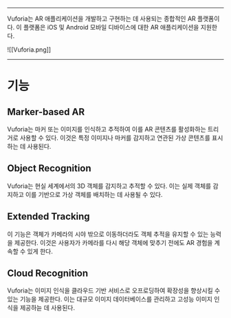 
---
Vuforia는 AR 애플리케이션을 개발하고 구현하는 데 사용되는 종합적인 AR 플랫폼이다. 이 플랫폼은 iOS 및 Android 모바일 디바이스에 대한 AR 애플리케이션을 지원한다.

![[Vuforia.png]]

---
# 기능

## Marker-based AR

Vuforia는 마커 또는 이미지를 인식하고 추적하여 이를 AR 콘텐츠를 활성화하는 트리거로 사용할 수 있다. 이것은 특정 이미지나 마커를 감지하고 연관된 가상 콘텐츠를 표시하는 데 사용된다.
## Object Recognition

Vuforia는 현실 세계에서의 3D 객체를 감지하고 추적할 수 있다. 이는 실제 객체를 감지하고 이를 기반으로 가상 객체를 배치하는 데 사용될 수 있다.
## Extended Tracking

이 기능은 객체가 카메라의 시야 밖으로 이동하더라도 객체 추적을 유지할 수 있는 능력을 제공한다. 이것은 사용자가 카메라를 다시 해당 객체에 맞추기 전에도 AR 경험을 계속할 수 있게 한다.
## Cloud Recognition

Vuforia는 이미지 인식을 클라우드 기반 서비스로 오프로딩하여 확장성을 향상시킬 수 있는 기능을 제공한다. 이는 대규모 이미지 데이터베이스를 관리하고 고성능 이미지 인식을 제공하늗 데 사용된다.